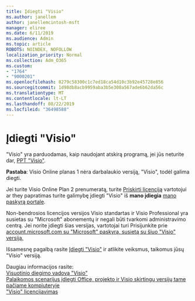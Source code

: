 ```yaml
---
title: Įdiegti "Visio"
ms.author: janellem
author: janellemcintosh-msft
manager: eliree
ms.date: 6/11/2019
ms.audience: Admin
ms.topic: article
ROBOTS: NOINDEX, NOFOLLOW
localization_priority: Normal
ms.collection: Adm_O365
ms.custom:
- "1764"
- "9000201"
ms.openlocfilehash: 8279c58300c1c7ed18ca54d10c3b92e45728e856
ms.sourcegitcommit: 1d98db8acb9959aba3b5e308a567ade6b62da56c
ms.translationtype: MT
ms.contentlocale: lt-LT
ms.lasthandoff: 08/22/2019
ms.locfileid: "36498588"
---
```

# <a name="install-visio"></a>Įdiegti "Visio"

"Visio" yra parduodamas, kaip naudojant atskirą programą, jei jūs neturite dar, [PPT "Visio"](https://products.office.com/visio). 

**Pastaba**: Visio Online planas 1 nėra darbalaukio versiją, "Visio", todėl galima diegti.

Jei turite Visio Online Plan 2 prenumeratą, turite [Priskirti licenciją](https://docs.microsoft.com/office365/admin/subscriptions-and-billing/assign-licenses-to-users?wt.mc_id=OfficeAdm_ClientDIA_Alchemy1764) vartotojui ar they papratimas turite galimybę įdiegti "Visio" iš **mano įdiegia** [mano paskyrą portale](https://portal.office.com/account#installs). 

Non-bendrosios licencijos versijos Visio standartas ir Visio Professional yra susietas su "Microsoft" abonementų ir negali būti tvarkomi administravimo centrą. Jei norite įdiegti šias versijas, vartotojai turi Prisijunkite prie [account.microsoft.com su "Microsoft" paskyrą, susietą su šiuo "Visio" versiją.](https://account.microsoft.com)

Išsamesnę pagalbą rasite [Įdiegti "Visio"](https://support.office.com/article/f98f21e3-aa02-4827-9167-ddab5b025710?wt.mc_id=OfficeAdm_ClientDIA_Alchemy1764) ir atlikite veiksmus, taikomus jūsų "Visio" versiją.

Daugiau informacijos rasite:<br>
[Visuotinio diegimo vadovą "Visio"](https://docs.microsoft.com/deployoffice/deployment-guide-for-visio)<br>
[Palaikomos scenarijus įdiegti Office, projekto ir Visio skirtingų versijų tame pačiame kompiuteryje](https://docs.microsoft.com/deployoffice/install-different-office-visio-and-project-versions-on-the-same-computer)<br>
["Visio" licencijavimas](https://products.office.com/visio/microsoft-visio-volume-licensing-visio-for-multiple-users)